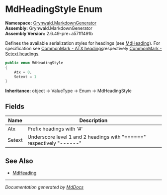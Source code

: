 ﻿<!--  
  <auto-generated>   
    The contents of this file were generated by a tool.  
    Changes to this file may be list if the file is regenerated  
  </auto-generated>   
-->

# MdHeadingStyle Enum

**Namespace:** [Grynwald.MarkdownGenerator](../index.md)  
**Assembly:** Grynwald.MarkdownGenerator  
**Assembly Version:** 2.6.49\-pre+a57fff491b

Defines the available serialization styles for headings (see [MdHeading](../MdHeading/index.md)). For specification see [CommonMark \- ATX headings](https://spec.commonmark.org/0.28/#atx-headings)respectively [CommonMark \- Setext headings](https://spec.commonmark.org/0.28/#setext-headings).

```csharp
public enum MdHeadingStyle
{
    Atx = 0,
    Setext = 1
}
```

**Inheritance:** object → ValueType → Enum → MdHeadingStyle

## Fields

| Name   | Description                                                                       |
| ------ | --------------------------------------------------------------------------------- |
| Atx    | Prefix headings with '\#'                                                         |
| Setext | Underscore level 1 and 2 headings with "\=\=\=\=\=\=" respectively "\-\-\-\-\-\-" |

## See Also

- [MdHeading](../MdHeading/index.md)

___

*Documentation generated by [MdDocs](https://github.com/ap0llo/mddocs)*
